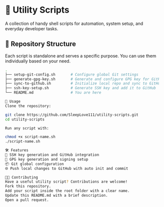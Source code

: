 # 🧰 Utility Scripts

A collection of handy shell scripts for automation, system setup, and everyday developer tasks.

## 📁 Repository Structure

Each script is standalone and serves a specific purpose. You can use them individually based on your need.

```bash
.
├── setup-git-config.sh       # Configure global Git settings
├── generate-gpg-key.sh       # Generate and configure GPG key for GitHub
├── sync-to-github.sh         # Initialize local repo and sync to GitHub
├── ssh-key-setup.sh          # Generate SSH key and add it to GitHub
└── README.md                 # You are here

🚀 Usage
Clone the repository:

git clone https://github.com/SleepLove111/utility-scripts.git
cd utility-scripts

Run any script with:

chmod +x script-name.sh
./script-name.sh

🛠️ Features
🔑 SSH key generation and GitHub integration
🔐 GPG key generation and signing setup
📦 Git global configuration
🌐 Push local changes to GitHub with auto init and commit

🧑‍💻 Contributing
Have a useful utility script? Contributions are welcome!
Fork this repository.
Add your script inside the root folder with a clear name.
Update this README.md with a brief description.
Open a pull request.
```
